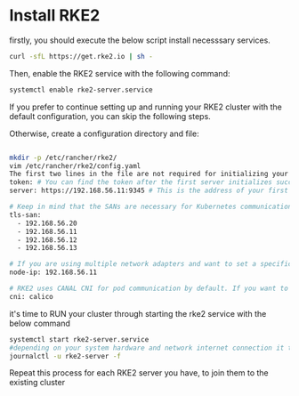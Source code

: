 # Install RKE2
firstly, you should execute the below script install necesssary services.

```bash
curl -sfL https://get.rke2.io | sh -
```
Then, enable the RKE2 service with the following command:

```bash
systemctl enable rke2-server.service
```

If you prefer to continue setting up and running your RKE2 cluster with the default configuration, you can skip the following steps.

Otherwise, create a configuration directory and file:
```bash

mkdir -p /etc/rancher/rke2/
vim /etc/rancher/rke2/config.yaml
The first two lines in the file are not required for initializing your cluster. They are useful for joining other nodes (servers or agents).
token: # You can find the token after the first server initializes successfully at this location: "/var/lib/rancher/rke2/server/node-token"
server: https://192.168.56.11:9345 # This is the address of your first master node.

# Keep in mind that the SANs are necessary for Kubernetes communication. Add the addresses of all your nodes here.
tls-san:
  - 192.168.56.20
  - 192.168.56.11
  - 192.168.56.12
  - 192.168.56.13

# If you are using multiple network adapters and want to set a specific one as your default, define its IP address here.
node-ip: 192.168.56.11

# RKE2 uses CANAL CNI for pod communication by default. If you want to change the default CNI, specify the key and value below.
cni: calico
```
it's time to RUN your cluster through starting the rke2 service with the below command
```bash
systemctl start rke2-server.service
#depending on your system hardware and network internet connection it takes a time be be loaded successfully.
journalctl -u rke2-server -f
```
Repeat this process for each RKE2 server you have, to join them to the existing cluster

